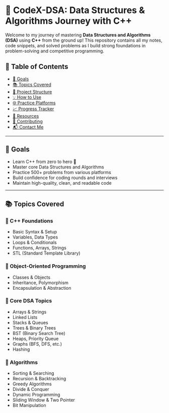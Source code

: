 # 🚀 CodeX-DSA: Data Structures & Algorithms Journey with C++ 
 
 Welcome to my journey of mastering **Data Structures and Algorithms (DSA)** using **C++** from the ground up! This repository contains all my notes, code snippets, and solved problems as I build strong foundations in problem-solving and competitive programming.

## 📌 Table of Contents

- [🎯 Goals](#-goals)
- [📚 Topics Covered](#-topics-covered)
- [📁 Project Structure](#-project-structure)
- [💡 How to Use](#-how-to-use)
- [🌐 Practice Platforms](#-practice-platforms)
- [📈 Progress Tracker](#-progress-tracker)
- [🔗 Resources](#-resources)
- [🤝 Contributing](#-contributing)
- [📬 Contact Me](#-contact-me)

---

## 🎯 Goals

- Learn C++ from zero to hero 💪  
- Master core Data Structures and Algorithms  
- Practice 500+ problems from various platforms  
- Build confidence for coding rounds and interviews  
- Maintain high-quality, clean, and readable code  

---

## 📚 Topics Covered

### 📌 C++ Foundations
- Basic Syntax & Setup
- Variables, Data Types
- Loops & Conditionals
- Functions, Arrays, Strings
- STL (Standard Template Library)

### 📌 Object-Oriented Programming
- Classes & Objects
- Inheritance, Polymorphism
- Encapsulation & Abstraction

### 📌 Core DSA Topics
- Arrays & Strings
- Linked Lists
- Stacks & Queues
- Trees & Binary Trees
- BST (Binary Search Tree)
- Heaps, Priority Queue
- Graphs (BFS, DFS, etc.)
- Hashing

### 📌 Algorithms
- Sorting & Searching
- Recursion & Backtracking
- Greedy Algorithms
- Divide & Conquer
- Dynamic Programming
- Sliding Window & Two Pointer
- Bit Manipulation
